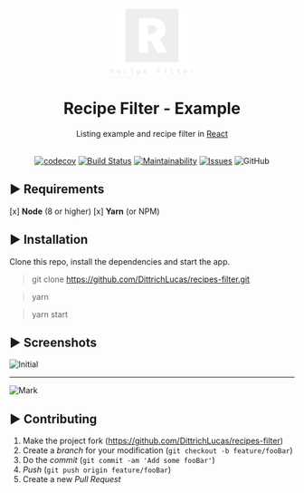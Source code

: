 <!-- Logo -->
<p align="center">
  <a rel="noopener" target="_blank"><img width="150" src="./src/logo.png" alt="Recipe Filter logo"></a>
</p>

<!-- Name -->
<h1 align="center">Recipe Filter - Example</h1>

<!-- Badges -->
<div align="center">
    Listing example and recipe filter in <a href="http://facebook.github.io/react/">React</a><br /><br />

<!-- Imagens de build -->
[![codecov](https://codecov.io/gh/DittrichLucas/recipes-filter/branch/master/graph/badge.svg)](https://codecov.io/gh/DittrichLucas/recipes-filter)
[![Build Status](https://travis-ci.com/DittrichLucas/recipes-filter.svg?branch=master)](https://travis-ci.com/DittrichLucas/recipes-filter)
[![Maintainability](https://api.codeclimate.com/v1/badges/fca5d95e2170932cd5c0/maintainability)](https://codeclimate.com/github/DittrichLucas/recipes-filter/maintainability)
[![Issues](https://codeclimate.com/github/DittrichLucas/recipes-filter/badges/issue_count.svg)](https://github.com/DittrichLucas/recipes-filter/issues)
![GitHub](https://img.shields.io/github/license/DittrichLucas/recipes-filter.svg)

</div>

## ► Requirements

[x] **Node** (8 or higher)
[x] **Yarn** (or NPM)


## ► Installation

Clone this repo, install the dependencies and start the app.

> git clone https://github.com/DittrichLucas/recipes-filter.git

> yarn

> yarn start

## ► Screenshots

![Initial](https://i.imgur.com/30fJL4i.png)

----------------------

![Mark](https://i.imgur.com/hBlOvcJ.png)

## ► Contributing

1. Make the project fork (<https://github.com/DittrichLucas/recipes-filter>)
1. Create a _branch_ for your modification (`git checkout -b feature/fooBar`)
1. Do the _commit_ (`git commit -am 'Add some fooBar'`)
1. _Push_ (`git push origin feature/fooBar`)
1. Create a new _Pull Request_
